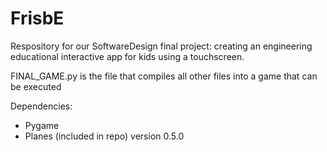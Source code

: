 FrisbE
======

Respository for our SoftwareDesign final project: creating an engineering educational interactive app for kids using a touchscreen.  

FINAL_GAME.py is the file that compiles all other files into a game that can be executed

Dependencies:
- Pygame
- Planes (included in repo) version 0.5.0
